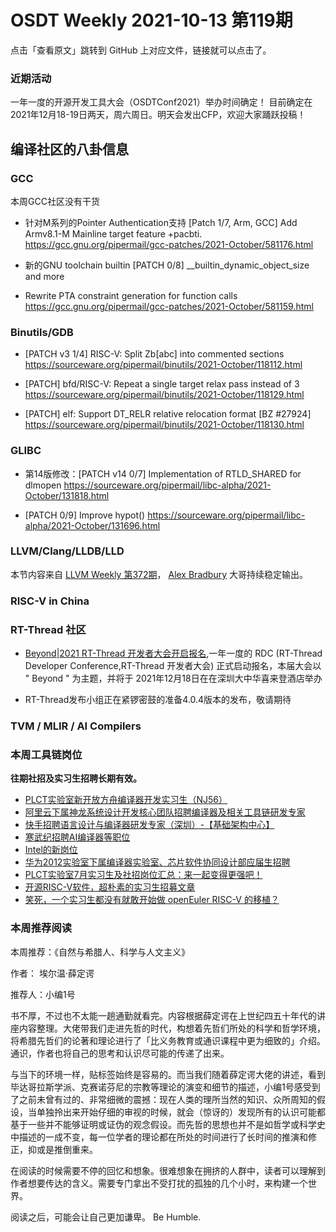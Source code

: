 # OSDT Weekly 2021-10-13 第119期

点击「查看原文」跳转到 GitHub 上对应文件，链接就可以点击了。

### 近期活动

一年一度的开源开发工具大会（OSDTConf2021）举办时间确定！
目前确定在2021年12月18-19日两天，周六周日。明天会发出CFP，欢迎大家踊跃投稿！

## 编译社区的八卦信息

### GCC

本周GCC社区没有干货
- 针对M系列的Pointer Authentication支持
  [Patch 1/7, Arm, GCC] Add Armv8.1-M Mainline target feature +pacbti.
  https://gcc.gnu.org/pipermail/gcc-patches/2021-October/581176.html

- 新的GNU toolchain builtin
  [PATCH 0/8] __builtin_dynamic_object_size and more

- Rewrite PTA constraint generation for function calls
  https://gcc.gnu.org/pipermail/gcc-patches/2021-October/581159.html

### Binutils/GDB

- [PATCH v3 1/4] RISC-V: Split Zb[abc] into commented sections
  https://sourceware.org/pipermail/binutils/2021-October/118112.html

- [PATCH] bfd/RISC-V: Repeat a single target relax pass instead of 3
  https://sourceware.org/pipermail/binutils/2021-October/118129.html

- [PATCH] elf: Support DT_RELR relative relocation format [BZ #27924]
  https://sourceware.org/pipermail/binutils/2021-October/118130.html

### GLIBC

- 第14版修改：[PATCH v14 0/7] Implementation of RTLD_SHARED for dlmopen
  https://sourceware.org/pipermail/libc-alpha/2021-October/131818.html

- [PATCH 0/9] Improve hypot()
  https://sourceware.org/pipermail/libc-alpha/2021-October/131696.html


### LLVM/Clang/LLDB/LLD

本节内容来自 [LLVM Weekly 第372期](http://llvmweekly.org/issue/372)，
[Alex Bradbury](https://www.linkedin.com/in/alex-bradbury/) 大哥持续稳定输出。

### RISC-V in China

### RT-Thread 社区

- [Beyond|2021 RT-Thread 开发者大会开启报名](https://mp.weixin.qq.com/s/uHFm-R3IwN5NXBKgHFGInw),一年一度的 RDC (RT-Thread Developer Conference,RT-Thread 开发者大会) 正式启动报名，本届大会以 " Beyond " 为主题，并将于 2021年12月18日在在深圳大中华喜来登酒店举办

- RT-Thread发布小组正在紧锣密鼓的准备4.0.4版本的发布，敬请期待


### TVM / MLIR / AI Compilers

### 本周工具链岗位

**往期社招及实习生招聘长期有效。**

- [PLCT实验室新开放方舟编译器开发实习生（NJ56）](https://mp.weixin.qq.com/s/lPp5RvjYhpDIGsp-luLzKQ)
- [阿里云下属神龙系统设计开发核心团队招聘编译器及相关工具链研发专家](https://mp.weixin.qq.com/s/h3ELBXBHfNjZCyCRixqnOQ)
- [快手招聘语言设计与编译器研发专家（深圳）-【基础架构中心】](https://mp.weixin.qq.com/s/QTWnlaBFtWQ3YThHJSIhbA)
- [寒武纪招聘AI编译器等职位](https://mp.weixin.qq.com/s/LWpDXEA2rJ1wx9mr8XoWxw)
- [Intel的新岗位](https://mp.weixin.qq.com/s/xs-deMCI4ob7WX0vIRZMZw)
- [华为2012实验室下属编译器实验室、芯片软件协同设计部应届生招聘](https://mp.weixin.qq.com/s/dMkGkbgNvW--D6fLthfoPA)
- [PLCT实验室7月实习生及社招岗位汇总：来一起变得更强吧！](https://mp.weixin.qq.com/s/lL5_L2oh-kNvP8wHMARSAg)
- [开源RISC-V软件，超朴素的实习生招募文章](https://mp.weixin.qq.com/s/ETtlYTHa_41SYrxpSuh_sw)
- [笑死，一个实习生都没有就敢开始做 openEuler RISC-V 的移植？](https://mp.weixin.qq.com/s/x_LUxu1dJTaN6VS7DU6xsg)

### 本周推荐阅读

本周推荐：《自然与希腊人、科学与人文主义》

作者： 埃尔温·薛定谔

推荐人：小编1号

书不厚，不过也不太能一趟通勤就看完。内容根据薛定谔在上世纪四五十年代的讲座内容整理。大佬带我们走进先哲的时代，构想着先哲们所处的科学和哲学环境，将希腊先哲们的论著和理论进行了「比义务教育或通识课程中更为细致的」介绍。通识，作者也将自己的思考和认识尽可能的传递了出来。

与当下的环境一样，贴标签始终是容易的。而当我们随着薛定谔大佬的讲述，看到毕达哥拉斯学派、克赛诺芬尼的宗教等理论的演变和细节的描述，小编1号感受到了之前未曾有过的、非常细微的震撼：现在人类的理所当然的知识、众所周知的假设，当单独拎出来开始仔细的审视的时候，就会（惊讶的）发现所有的认识可能都基于一些并不能够证明或证伪的观念假设。而先哲的思想也并不是如哲学或科学史中描述的一成不变，每一位学者的理论都在所处的时间进行了长时间的推演和修正，抑或是推倒重来。

在阅读的时候需要不停的回忆和想象。很难想象在拥挤的人群中，读者可以理解到作者想要传达的含义。需要专门拿出不受打扰的孤独的几个小时，来构建一个世界。

阅读之后，可能会让自己更加谦卑。 Be Humble.
